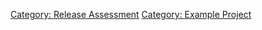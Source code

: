 <noinclude> </noinclude>

[Category: Release Assessment](Category:_Release_Assessment "wikilink")
[Category: Example Project](Category:_Example_Project "wikilink")